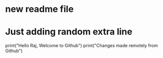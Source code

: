 # new readme file 

# Just adding random extra line

print("Hello Raj, Welcome to Github")
print("Changes made remotely from Github")
